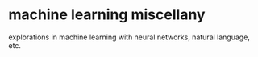 # machine learning miscellany
explorations in machine learning with neural networks, natural language, etc.
